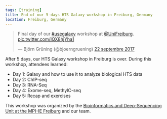 ```yaml
---
tags: [training]
title: End of our 5-days HTS Galaxy workshop in Freiburg, Germany
location: Freiburg, Germany
---
```


<blockquote class="twitter-tweet" data-lang="fr"><p lang="en" dir="ltr">Final day of our <a href="https://twitter.com/hashtag/usegalaxy?src=hash&amp;ref_src=twsrc%5Etfw">#usegalaxy</a> workshop at <a href="https://twitter.com/UniFreiburg?ref_src=twsrc%5Etfw">@UniFreiburg</a>. <a href="https://t.co/IQX8hjYha1">pic.twitter.com/IQX8hjYha1</a></p>&mdash; Björn Grüning (@bjoerngruening) <a href="https://twitter.com/bjoerngruening/status/911155897824661505?ref_src=twsrc%5Etfw">22 septembre 2017</a></blockquote>
<script async src="//platform.twitter.com/widgets.js" charset="utf-8"></script>

After 5 days, our HTS Galaxy workshop in Freiburg is over. During this workshop, attendees learned:

- Day 1: Galaxy and how to use it to analyze biological HTS data
- Day 2: ChIP-seq
- Day 3: RNA-Seq
- Day 4: Exome-seq, MethylC-seq
- Day 5: Recap and exercises

This workshop was organized by the [Bioinformatics and Deep-Sequencing Unit at the MPI-IE Freiburg](http://www.ie-freiburg.mpg.de/bioinformaticsfac) and our team.
